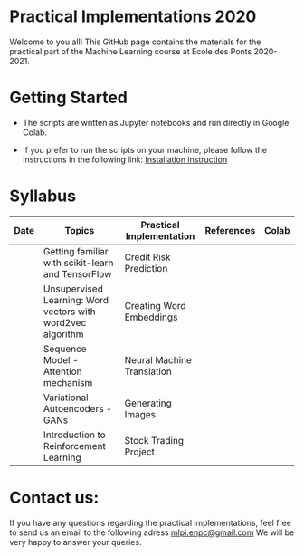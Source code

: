 # Practical Implementations 2020

Welcome to you all! This GitHub page contains the materials for the practical part of the Machine Learning course at Ecole des Ponts 2020-2021.



# Getting Started
* The scripts are written as Jupyter notebooks and run directly in Google Colab.

* If you prefer to run the scripts on your machine, please follow the instructions in the following link: [Installation instruction](https://colab.research.google.com/drive/1GtAF3kuPGDhxRYacLVUMm5S8f1uBA_oM?usp=sharing)


# Syllabus

| Date  | Topics | Practical Implementation | References | Colab | 
|----------- | ----------- | ----------- | ----------- | ----------- |
| | Getting familiar with scikit-learn and TensorFlow | Credit Risk Prediction | | | 
| | Unsupervised Learning: Word vectors with word2vec algorithm | Creating Word Embeddings| | | 
| | Sequence Model - Attention mechanism | Neural Machine Translation | | | 
| | Variational Autoencoders - GANs | Generating Images | | |
| | Introduction to Reinforcement Learning | Stock Trading Project | | | 


# Contact us:
If you have any questions regarding the practical implementations, feel free to send us an email to the following adress mlpi.enpc@gmail.com
We will be very happy to answer your queries.
